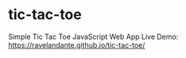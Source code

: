 # tic-tac-toe
Simple Tic Tac Toe JavaScript Web App
Live Demo: https://ravelandante.github.io/tic-tac-toe/
